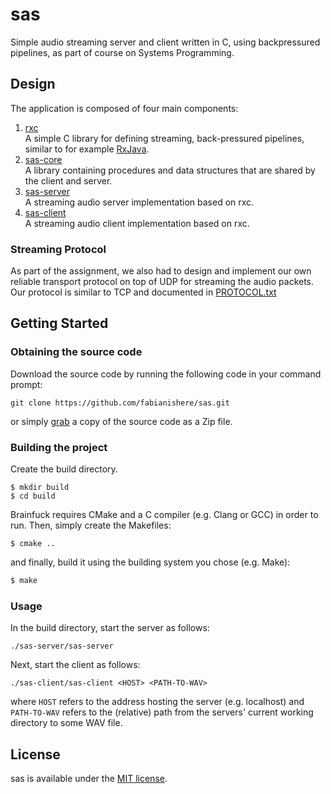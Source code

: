 sas
===
Simple audio streaming server and client written in C, using backpressured 
pipelines, as part of course on Systems Programming.

## Design
The application is composed of four main components:

1. [rxc](/rxc)  
   A simple C library for defining streaming, back-pressured pipelines, similar
   to for example [RxJava](https://github.com/ReactiveX/RxJava).
2. [sas-core](/sas-core)  
   A library containing procedures and data structures that are shared by the
   client and server.
3. [sas-server](/sas-server)  
   A streaming audio server implementation based on rxc.
4. [sas-client](/sas-client)  
   A streaming audio client implementation based on rxc.

### Streaming Protocol
As part of the assignment, we also had to design and implement our own reliable
transport protocol on top of UDP for streaming the audio packets. Our protocol 
is similar to TCP and documented in [PROTOCOL.txt](PROTOCOL.txt)

## Getting Started
### Obtaining the source code
Download the source code by running the following code in your command prompt:
```shell
git clone https://github.com/fabianishere/sas.git
```
or simply 
[grab](https://github.com/fabianishere/sas/archive/master.zip) 
a copy of the source code as a Zip file.

### Building the project
Create the build directory.
```shell
$ mkdir build
$ cd build
```
Brainfuck requires CMake and a C compiler (e.g. Clang or GCC) in order to run. 
Then, simply create the Makefiles:
```shell
$ cmake ..
```
and finally, build it using the building system you chose (e.g. Make):
```sh
$ make
```
### Usage
In the build directory, start the server as follows:
```shell
./sas-server/sas-server
```
Next, start the client as follows:
```shell
./sas-client/sas-client <HOST> <PATH-TO-WAV>
```
where `HOST` refers to the address hosting the server (e.g. localhost) and `PATH-TO-WAV`
refers to the (relative) path from the servers' current working directory
to some WAV file.



## License
sas is available under the [MIT license](LICENSE.txt).